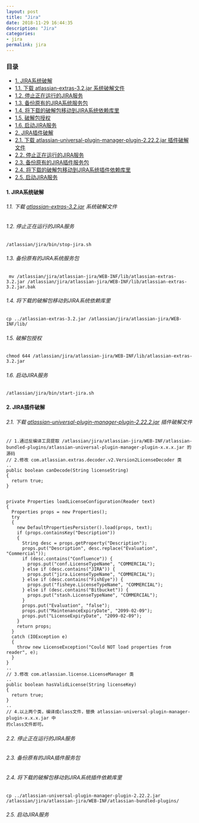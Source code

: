 ```yaml
---
layout: post
title: "Jira"
date: 2018-11-29 16:44:35
description: "Jira"
categories:
- jira
permalink: jira
---
```


### 目录
- [1. JIRA系统破解](1-JIRA系统破解)  
- [1.1. 下载 atlassian-extras-3.2.jar 系统破解文件](11-下载-atlassian-extras-32jar-系统破解文件)  
- [1.2. 停止正在运行的JIRA服务](12-停止正在运行的jira服务)
- [1.3. 备份原有的JIRA系统服务包](13-备份原有的jira系统服务包)  
- [1.4. 将下载的破解包移动到JIRA系统依赖库里](14--将下载的破解包移动到jira系统依赖库里)
- [1.5. 破解包授权](15-破解包授权)
- [1.6. 启动JIRA服务](16-启动jira服务)  
- [2. JIRA插件破解](2-jira插件破解)  
- [2.1. 下载 atlassian-universal-plugin-manager-plugin-2.22.2.jar 插件破解文件](21-下载-atlassian-universal-plugin-manager-plugin-2222jar-插件破解文件)  
- [2.2. 停止正在运行的JIRA服务](22-停止正在运行的jira服务)  
- [2.3. 备份原有的JIRA插件服务包](23-备份原有的jira插件服务包)  
- [2.4. 将下载的破解包移动到JIRA系统插件依赖库里](24-将下载的破解包移动到jira系统插件依赖库里)  
- [2.5. 启动JIRA服务](25-启动jira服务)  

#### 1. JIRA系统破解  
###### 1.1. 下载 [atlassian-extras-3.2.jar](/downloads/jira/atlassian-extras-3.2.jar) 系统破解文件  
###### 1.2. 停止正在运行的JIRA服务  
```vim
/atlassian/jira/bin/stop-jira.sh
```
###### 1.3. 备份原有的JIRA系统服务包  
```vim
 mv /atlassian/jira/atlassian-jira/WEB-INF/lib/atlassian-extras-3.2.jar /atlassian/jira/atlassian-jira/WEB-INF/lib/atlassian-extras-3.2.jar.bak
```
###### 1.4.  将下载的破解包移动到JIRA系统依赖库里  
```vim
cp ../atlassian-extras-3.2.jar /atlassian/jira/atlassian-jira/WEB-INF/lib/
```
###### 1.5. 破解包授权  
```vim
chmod 644 /atlassian/jira/atlassian-jira/WEB-INF/lib/atlassian-extras-3.2.jar
```
###### 1.6. 启动JIRA服务  
```vim
/atlassian/jira/bin/start-jira.sh
```
#### 2. JIRA插件破解  
###### 2.1. 下载 [atlassian-universal-plugin-manager-plugin-2.22.2.jar](/downloads/jira/atlassian-universal-plugin-manager-plugin-2.22.2.jar) 插件破解文件
```vim
// 1.通过反编译工具提取 /atlassian/jira/atlassian-jira/WEB-INF/atlassian-bundled-plugins/atlassian-universal-plugin-manager-plugin-x.x.x.jar 的源码
// 2.修改 com.atlassian.extras.decoder.v2.Version2LicenseDecoder 类
..
public boolean canDecode(String licenseString)
{
  return true;
}


private Properties loadLicenseConfiguration(Reader text)
{
  Properties props = new Properties();
  try
  {
    new DefaultPropertiesPersister().load(props, text);
    if (props.containsKey("Description"))
    {
      String desc = props.getProperty("Description");
      props.put("Description", desc.replace("Evaluation", "Commercial"));
      if (desc.contains("Confluence")) {
        props.put("conf.LicenseTypeName", "COMMERCIAL");
      } else if (desc.contains("JIRA")) {
        props.put("jira.LicenseTypeName", "COMMERCIAL");
      } else if (desc.contains("FishEye")) {
        props.put("fisheye.LicenseTypeName", "COMMERCIAL");
      } else if (desc.contains("Bitbucket")) {
        props.put("stash.LicenseTypeName", "COMMERCIAL");
      }
      props.put("Evaluation", "false");
      props.put("MaintenanceExpiryDate", "2099-02-09");
      props.put("LicenseExpiryDate", "2099-02-09");
    }
    return props;
  }
  catch (IOException e)
  {
    throw new LicenseException("Could NOT load properties from reader", e);
  }
}
..
// 3.修改 com.atlassian.license.LicenseManager 类
..
public boolean hasValidLicense(String licenseKey)
{
  return true;
}
..    
// 4.以上两个类，编译成class文件，替换 atlassian-universal-plugin-manager-plugin-x.x.x.jar 中
的class文件即可。
```
###### 2.2. 停止正在运行的JIRA服务  
###### 2.3. 备份原有的JIRA插件服务包  
###### 2.4. 将下载的破解包移动到JIRA系统插件依赖库里  
```vim
cp ../atlassian-universal-plugin-manager-plugin-2.22.2.jar /atlassian/jira/atlassian-jira/WEB-INF/atlassian-bundled-plugins/
```
###### 2.5. 启动JIRA服务  
